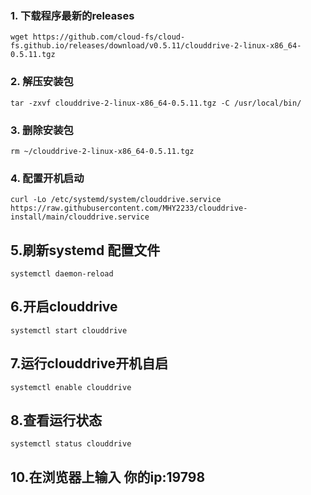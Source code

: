 ### 1. 下载程序最新的releases

    wget https://github.com/cloud-fs/cloud-fs.github.io/releases/download/v0.5.11/clouddrive-2-linux-x86_64-0.5.11.tgz
### 2. 解压安装包

    tar -zxvf clouddrive-2-linux-x86_64-0.5.11.tgz -C /usr/local/bin/
### 3. 删除安装包

    rm ~/clouddrive-2-linux-x86_64-0.5.11.tgz
### 4. 配置开机启动
    
    curl -Lo /etc/systemd/system/clouddrive.service https://raw.githubusercontent.com/MHY2233/clouddrive-install/main/clouddrive.service
## 5.刷新systemd 配置文件

    systemctl daemon-reload
## 6.开启clouddrive

    systemctl start clouddrive
## 7.运行clouddrive开机自启

    systemctl enable clouddrive
## 8.查看运行状态

    systemctl status clouddrive
## 10.在浏览器上输入 你的ip:19798
